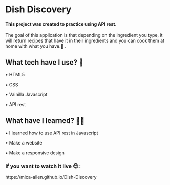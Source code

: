 # Dish Discovery

<h4>This project was created to practice using API rest.</h4>
<p>The goal of this application is that depending on the ingredient you type, it will return recipes that have it in their ingredients and you can cook them at home with what you have.🍛 .</p>

<h2>What tech have I use? 🙋</h2>

•	HTML5 <br>

•	CSS <br>

•	Vainilla Javascript<br>

•	API rest 


<h2>What have I learned? 💪🏼  </h2>

•	I learned how to use API rest in Javascript<br>

•	Make a website<br>

•	Make a responsive design<br>

<h3>If you want to watch it live 😊:</h3> https://mica-ailen.github.io/Dish-Discovery 
